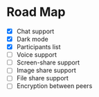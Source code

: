 # Road Map

- [x] Chat support
- [x] Dark mode
- [x] Participants list
- [ ] Voice support
- [ ] Screen-share support
- [ ] Image share support
- [ ] File share support
- [ ] Encryption between peers